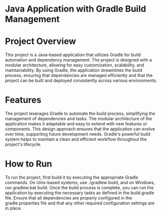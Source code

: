 # Java Application with Gradle Build Management
# Project Overview
This project is a Java-based application that utilizes Gradle for build automation and dependency management. The project is designed with a modular architecture, allowing for easy customization, scalability, and maintainability. By using Gradle, the application streamlines the build process, ensuring that dependencies are managed efficiently and that the project can be built and deployed consistently across various environments.

# Features
The project leverages Gradle to automate the build process, simplifying the management of dependencies and tasks. The modular architecture of the application makes it adaptable and easy to extend with new features or components. This design approach ensures that the application can evolve over time, supporting future development needs. Gradle's powerful build system helps to maintain a clean and efficient workflow throughout the project's lifecycle.

# How to Run
To run the project, first build it by executing the appropriate Gradle commands. On Unix-based systems, use ./gradlew build, and on Windows, run gradlew.bat build. Once the build process is complete, you can run the application by executing the necessary tasks as defined in the build.gradle file. Ensure that all dependencies are properly configured in the gradle.properties file and that any other required configuration settings are in place.
